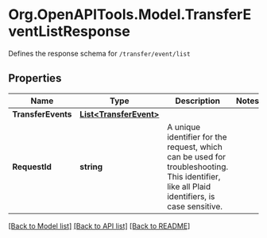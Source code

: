 # Org.OpenAPITools.Model.TransferEventListResponse
Defines the response schema for `/transfer/event/list`

## Properties

Name | Type | Description | Notes
------------ | ------------- | ------------- | -------------
**TransferEvents** | [**List&lt;TransferEvent&gt;**](TransferEvent.md) |  | 
**RequestId** | **string** | A unique identifier for the request, which can be used for troubleshooting. This identifier, like all Plaid identifiers, is case sensitive. | 

[[Back to Model list]](../README.md#documentation-for-models) [[Back to API list]](../README.md#documentation-for-api-endpoints) [[Back to README]](../README.md)

